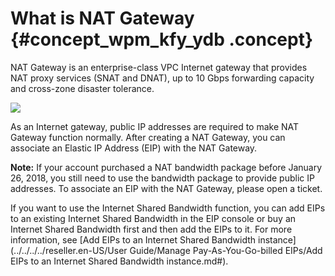 # What is NAT Gateway {#concept_wpm_kfy_ydb .concept}

NAT Gateway is an enterprise-class VPC Internet gateway that provides NAT proxy services \(SNAT and DNAT\), up to 10 Gbps forwarding capacity and cross-zone disaster tolerance.

![](http://static-aliyun-doc.oss-cn-hangzhou.aliyuncs.com/assets/img/13979/15616360224440_en-US.png)

As an Internet gateway, public IP addresses are required to make NAT Gateway function normally. After creating a NAT Gateway, you can associate an Elastic IP Address \(EIP\) with the NAT Gateway.

**Note:** If your account purchased a NAT bandwidth package before January 26, 2018, you still need to use the bandwidth package to provide public IP addresses. To associate an EIP with the NAT Gateway, please open a ticket.

If you want to use the Internet Shared Bandwidth function, you can add EIPs to an existing Internet Shared Bandwidth in the EIP console or buy an Internet Shared Bandwidth first and then add the EIPs to it. For more information, see [Add EIPs to an Internet Shared Bandwidth instance](../../../../reseller.en-US/User Guide/Manage Pay-As-You-Go-billed EIPs/Add EIPs to an Internet Shared Bandwidth instance.md#).

